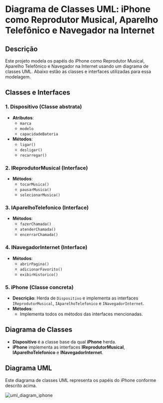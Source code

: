 # Diagrama de Classes UML: iPhone como Reprodutor Musical, Aparelho Telefônico e Navegador na Internet

## Descrição

Este projeto modela os papéis do iPhone como Reprodutor Musical, Aparelho Telefônico e Navegador na Internet usando um diagrama de classes UML. Abaixo estão as classes e interfaces utilizadas para essa modelagem.

## Classes e Interfaces

### 1. **Dispositivo** (Classe abstrata)
   - **Atributos**:
     - `marca`
     - `modelo`
     - `capacidadeBateria`
   - **Métodos**:
     - `ligar()`
     - `desligar()`
     - `recarregar()`

### 2. **IReprodutorMusical** (Interface)
   - **Métodos**:
     - `tocarMusica()`
     - `pausarMusica()`
     - `selecionarMusica()`

### 3. **IAparelhoTelefonico** (Interface)
   - **Métodos**:
     - `fazerChamada()`
     - `atenderChamada()`
     - `encerrarChamada()`

### 4. **INavegadorInternet** (Interface)
   - **Métodos**:
     - `abrirPagina()`
     - `adicionarFavorito()`
     - `exibirHistorico()`

### 5. **iPhone** (Classe concreta)
   - **Descrição**: Herda de `Dispositivo` e implementa as interfaces `IReprodutorMusical`, `IAparelhoTelefonico` e `INavegadorInternet`.
   - **Métodos**:
     - Implementa todos os métodos das interfaces mencionadas.

## Diagrama de Classes

- **Dispositivo** é a classe base da qual **iPhone** herda.
- **iPhone** implementa as interfaces **IReprodutorMusical**, **IAparelhoTelefonico** e **INavegadorInternet**.

## Diagrama UML

Este diagrama de classes UML representa os papéis do iPhone conforme descrito acima.

![uml_diagram_iphone](https://github.com/user-attachments/assets/6a02c782-d28b-4e9e-a474-da5617d4873d)
